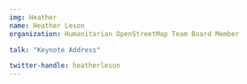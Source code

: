 ```yaml
---
img: Heather
name: Heather Leson
organization: Humanitarian OpenStreetMap Team Board Member

talk: "Keynote Address"

twitter-handle: heatherleson
---
```


